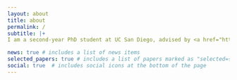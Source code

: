 ```yaml
---
layout: about
title: about
permalink: /
subtitle: |+
I am a second-year PhD student at UC San Diego, advised by <a href="https://roseyu.com/">Prof. Rose Yu</a>.

news: true # includes a list of news items
selected_papers: true # includes a list of papers marked as "selected={true}"
social: true  # includes social icons at the bottom of the page
---
```

